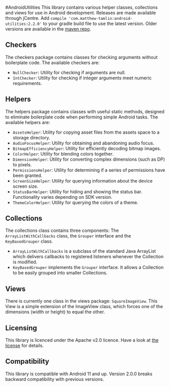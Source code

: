 #AndroidUtilities
This library contains various helper classes, collections and views for use in Android development. Releases are made available through jCentre. Add `compile 'com.matthew-tamlin:android-utilities:2.2.0'` to your gradle build file to use the latest version. Older versions are available in the [maven repo](https://bintray.com/matthewtamlin/maven/AndroidUtilities/view).

## Checkers
The checkers package contains classes for checking arguments without boilerplate code. The available checkers are:
- `NullChecker`: Utility for checking if arguments are null.
- `IntChecker`: Utility for checking if integer arguments meet numeric requirements.

## Helpers
The helpers package contains classes with useful static methods, designed to eliminate boilerplate code when performing simple Android tasks. The available helpers are:
- `AssetsHelper`: Utility for copying asset files from the assets space to a storage directory.
- `AudioFocusHelper`: Utility for obtaining and abandoning audio focus.
- `BitmapEfficiencyHelper`: Utility for efficiently decoding bitmap images.
- `ColorHelper`: Utility for blending colors together.
- `DimensionHelper`: Utility for converting complex dimensions (such as DP) to pixels.
- `PermissionsHelper`: Utility for determining if a series of permissions have been granted. 
- `ScreenSizeHelper`: Utility for querying information about the device screen size.
- `StatusBarHelper`: Utility for hiding and showing the status bar. Functionality varies depending on SDK version.
- `ThemeColorHelper`: Utility for querying the colors of a theme.

## Collections
The collections class contains three components: The `ArrayListWithCallbacks` class, the `Grouper` interface and the `KeyBasedGrouper` class.
 - `ArrayListWithCallbacks` is a subclass of the standard Java ArrayList which delivers callbacks to registered listeners whenever the Collection is modified.
 - `KeyBasedGrouper` implements the `Grouper` interface. It allows a Collection to be easily grouped into smaller Collections.

## Views
There is currently one class in the views package: `SquareImageView`. This View is a simple extension of the ImageView class, which forces one of the dimensions (width or height) to equal the other.

## Licensing
This library is licenced under the Apache v2.0 licence. Have a look at [the license](LICENSE) for details.

## Compatibility
This library is compatible with Android 11 and up. Version 2.0.0 breaks backward compatibility with previous versions.
